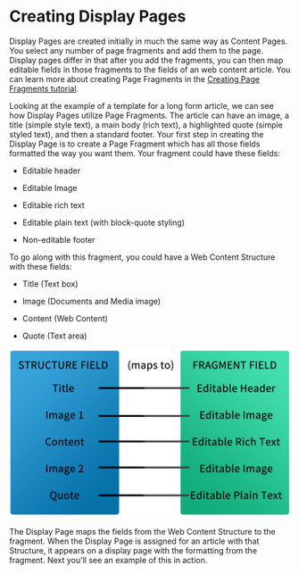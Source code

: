 # Creating Display Pages [](id=creating-display-pages)

Display Pages are created initially in much the same way as Content Pages. You 
select any number of page fragments and add them to the page. Display
pages differ in that after you add the fragments, you can then map editable
fields in those fragments to the fields of an web content article. You can
learn more about creating Page Fragments in the 
[Creating Page Fragments tutorial](/discover/portal/-/knowledge_base/7-1/creating-page-fragments).

Looking at the example of a template for a long form article, we can 
see how Display Pages utilize Page Fragments. The article can have an image, a 
title (simple style text), a main body (rich text), a highlighted quote 
(simple styled text), and then a standard footer. Your first step in 
creating the Display Page is to create a Page Fragment which has all those
fields formatted the way you want them. Your fragment could have these fields:

-  Editable header

-  Editable Image

-  Editable rich text
 
-  Editable plain text (with block-quote styling)
 
-  Non-editable footer

To go along with this fragment, you could have a Web Content Structure with 
these fields:

-  Title (Text box)

-  Image (Documents and Media image)

-  Content (Web Content)

-  Quote (Text area)

![Figure 1: Connecting structure fields to fragment data.](../../../../images/structure-to-fragment.png)

The Display Page maps the fields from the Web Content Structure to the
fragment. When the Display Page is assigned for an article with that Structure,
it appears on a display page with the formatting from the fragment. Next
you'll see an example of this in action.

